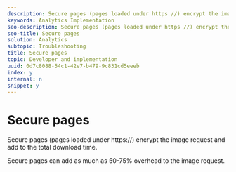 ```yaml
---
description: Secure pages (pages loaded under https //) encrypt the image request and add to the total download time.
keywords: Analytics Implementation
seo-description: Secure pages (pages loaded under https //) encrypt the image request and add to the total download time.
seo-title: Secure pages
solution: Analytics
subtopic: Troubleshooting
title: Secure pages
topic: Developer and implementation
uuid: 0d7c8088-54c1-42e7-b479-9c831cd5eeeb
index: y
internal: n
snippet: y
---
```


# Secure pages

Secure pages (pages loaded under https://) encrypt the image request and add to the total download time.

Secure pages can add as much as 50-75% overhead to the image request. 
